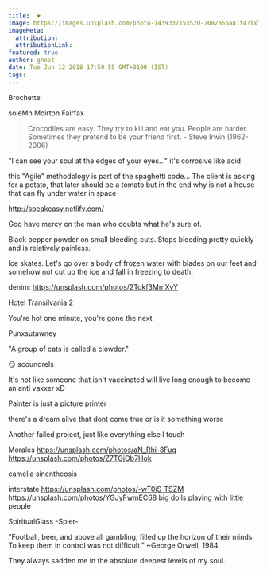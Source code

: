 ```yaml
---
title:  ❤️
image: https://images.unsplash.com/photo-1439337153520-7082a56a81f4?ixlib=rb-1.2.1&q=80&fm=jpg&crop=entropy&cs=tinysrgb&w=1080&fit=max&ixid=eyJhcHBfaWQiOjF9
imageMeta:
  attribution:
  attributionLink:
featured: true
author: ghost
date: Tue Jun 12 2018 17:50:55 GMT+0100 (IST)
tags:
---
```


Brochette

soleMn
Moirton Fairfax

>Crocodiles are easy. They try to kill and eat you.
People are harder. Sometimes they pretend to be
your friend first. - Steve Irwin (1962-2006)

 "I can see your soul at the edges of your eyes..."﻿ 
  it's corrosive like acid﻿ 

 this "Agile" methodology is part of the spaghetti code... The client is asking for a potato, 
 that later should be a tomato but in the end why is not a house that can fly under water in space

 http://speakeasy.netlify.com/

  God have mercy on the man who doubts what he's sure of.﻿ 


Black pepper powder on small bleeding cuts. Stops bleeding pretty quickly and is relatively painless.

Ice skates. Let's go over a body of frozen water with blades on our feet and somehow not cut up the ice and fall in freezing to death.

denim: https://unsplash.com/photos/2Tokf3MmXvY

 Hotel Transilvania 2

You're hot one minute, you're gone the next

Punxsutawney

 "A group of cats is called a clowder."

 😏 scoundrels

  It's not like someone that isn't vaccinated will live long enough to become an anti vaxxer xD﻿ 

 Painter is just a picture printer

 there's a dream alive that dont come true
 or is it something worse

 Another failed project, just like everything else I touch



Morales
https://unsplash.com/photos/aN_Rhi-8Fug  
https://unsplash.com/photos/Z7TGjOb7Hok

 camelia sinentheosis

interstate
https://unsplash.com/photos/-wT0iS-TSZM
https://unsplash.com/photos/YGJyFwmEC68
big dolls playing with little people

SpiritualGlass
-Spier-

"Football, beer, and above all gambling, filled up the horizon of their minds.
 To keep them in control was not difficult." ~George Orwell, 1984.﻿

They always sadden me in the absolute deepest levels of my soul.
